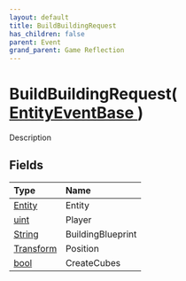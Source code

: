```yaml
---
layout: default
title: BuildBuildingRequest
has_children: false
parent: Event
grand_parent: Game Reflection
---
```

# BuildBuildingRequest( [ EntityEventBase ](/riftbreaker-wiki/docs/game-reflection/events/entity_event_base/) )
Description 

## Fields

| Type | Name |
|:----------|:--------------|
| [Entity](/riftbreaker-wiki/docs/game-reflection/classes/entity/) | Entity |
| [uint](/riftbreaker-wiki/docs/game-reflection/components/uint/) | Player |
| [String](/riftbreaker-wiki/docs/game-reflection/components/string/) | BuildingBlueprint |
| [Transform](/riftbreaker-wiki/docs/game-reflection/classes/transform/) | Position |
| [bool](/riftbreaker-wiki/docs/game-reflection/components/bool/) | CreateCubes |

